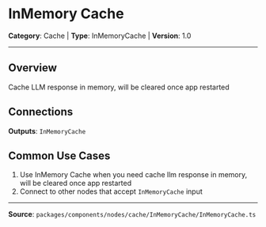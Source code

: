 # InMemory Cache

**Category**: Cache | **Type**: InMemoryCache | **Version**: 1.0

---

## Overview

Cache LLM response in memory, will be cleared once app restarted

## Connections

**Outputs**: `InMemoryCache`

## Common Use Cases

1. Use InMemory Cache when you need cache llm response in memory, will be cleared once app restarted
2. Connect to other nodes that accept `InMemoryCache` input

---

**Source**: `packages/components/nodes/cache/InMemoryCache/InMemoryCache.ts`